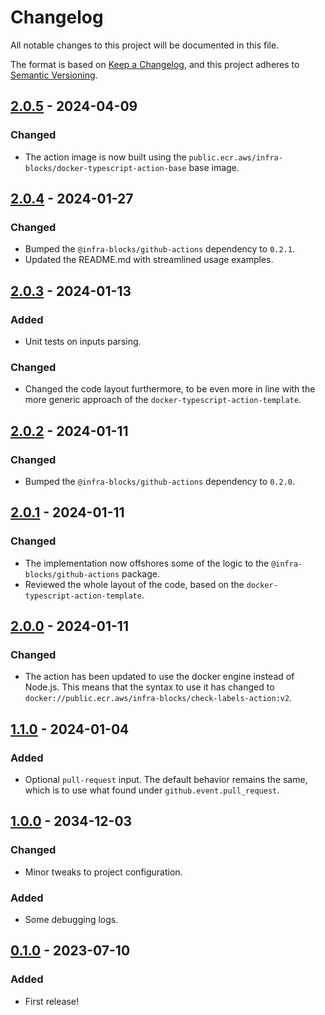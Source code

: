 # Changelog

All notable changes to this project will be documented in this file.

The format is based on [Keep a Changelog](https://keepachangelog.com/en/1.1.0/),
and this project adheres to [Semantic Versioning](https://semver.org/spec/v2.0.0.html).

## [2.0.5] - 2024-04-09

### Changed

- The action image is now built using the `public.ecr.aws/infra-blocks/docker-typescript-action-base`
base image.

## [2.0.4] - 2024-01-27

### Changed

- Bumped the `@infra-blocks/github-actions` dependency to `0.2.1`.
- Updated the README.md with streamlined usage examples.

## [2.0.3] - 2024-01-13

### Added

- Unit tests on inputs parsing.

### Changed

- Changed the code layout furthermore, to be even more in line with the more generic approach of the
`docker-typescript-action-template`.

## [2.0.2] - 2024-01-11

### Changed

- Bumped the `@infra-blocks/github-actions` dependency to `0.2.0`.

## [2.0.1] - 2024-01-11

### Changed

- The implementation now offshores some of the logic to the `@infra-blocks/github-actions` package.
- Reviewed the whole layout of the code, based on the `docker-typescript-action-template`.

## [2.0.0] - 2024-01-11

### Changed

- The action has been updated to use the docker engine instead of Node.js. This means that the syntax to use
it has changed to `docker://public.ecr.aws/infra-blocks/check-labels-action:v2`.

## [1.1.0] - 2024-01-04

### Added

- Optional `pull-request` input. The default behavior remains the same, which is to use what found under
`github.event.pull_request`.

## [1.0.0] - 2034-12-03

### Changed

- Minor tweaks to project configuration.

### Added

- Some debugging logs.

## [0.1.0] - 2023-07-10

### Added

- First release!

[2.0.5]: https://github.com/infra-blocks/check-labels-action/compare/v2.0.4...v2.0.5
[2.0.4]: https://github.com/infra-blocks/check-labels-action/compare/v2.0.3...v2.0.4
[2.0.3]: https://github.com/infra-blocks/check-labels-action/compare/v2.0.2...v2.0.3
[2.0.2]: https://github.com/infra-blocks/check-labels-action/compare/v2.0.1...v2.0.2
[2.0.1]: https://github.com/infra-blocks/check-labels-action/compare/v2.0.0...v2.0.1
[2.0.0]: https://github.com/infra-blocks/check-labels-action/compare/v1.1.0...v2.0.0
[1.1.0]: https://github.com/infra-blocks/check-labels-action/compare/v1.0.0...v1.1.0
[1.0.0]: https://github.com/infra-blocks/check-labels-action/compare/v0.1.0...v1.0.0
[0.1.0]: https://github.com/infra-blocks/check-labels-action/releases/tag/v0.1.0
